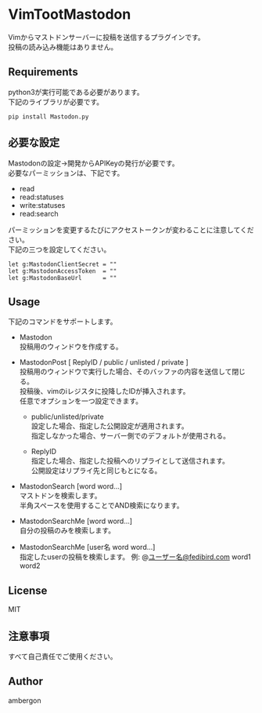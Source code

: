 # VimTootMastodon
Vimからマストドンサーバーに投稿を送信するプラグインです。<br>
投稿の読み込み機能はありません。<br>


## Requirements
python3が実行可能である必要があります。<br>
下記のライブラリが必要です。<br>
```
pip install Mastodon.py
```


## 必要な設定
Mastodonの設定->開発からAPIKeyの発行が必要です。<br>
必要なパーミッションは、下記です。<br>

- read 
- read:statuses 
- write:statuses
- read:search

パーミッションを変更するたびにアクセストークンが変わることに注意してください。<br>
下記の三つを設定してください。<br>
```
let g:MastodonClientSecret = ""
let g:MastodonAccessToken  = ""
let g:MastodonBaseUrl      = ""
```


## Usage
下記のコマンドをサポートします。<br>

- Mastodon<br>
    投稿用のウィンドウを作成する。<br>

- MastodonPost [ ReplyID / public / unlisted / private ]<br>
    投稿用のウィンドウで実行した場合、そのバッファの内容を送信して閉じる。<br>
    投稿後、vimのiレジスタに投降したIDが挿入されます。<br>
    任意でオプションを一つ設定できます。<br>

    - public/unlisted/private<br>
        設定した場合、指定した公開設定が適用されます。<br>
        指定しなかった場合、サーバー側でのデフォルトが使用される。<br>

    - ReplyID<br>
        指定した場合、指定した投稿へのリプライとして送信されます。<br>
        公開設定はリプライ先と同じもとになる。

- MastodonSearch [word word...]<br>
    マストドンを検索します。<br>
    半角スペースを使用することでAND検索になります。

- MastodonSearchMe [word word...]<br>
    自分の投稿のみを検索します。

- MastodonSearchMe [user名 word word...]<br>
    指定したuserの投稿を検索します。
    例: @ユーザー名@fedibird.com word1 word2


## License
MIT


## 注意事項
すべて自己責任でご使用ください。


## Author
ambergon



